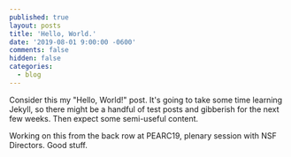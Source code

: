 ```yaml
---
published: true
layout: posts
title: 'Hello, World.'
date: '2019-08-01 9:00:00 -0600'
comments: false
hidden: false
categories:
  - blog
---
```


Consider this my "Hello, World!" post. It's going to take some time learning Jekyll, so there might be a handful of test posts and gibberish for the next few weeks. Then expect some semi-useful content.

Working on this from the back row at PEARC19, plenary session with NSF Directors. Good stuff.
